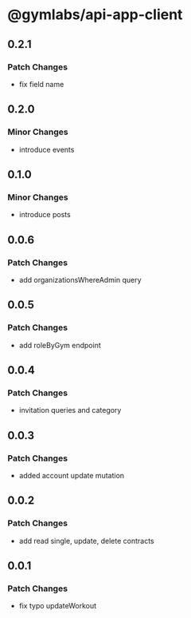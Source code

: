 # @gymlabs/api-app-client

## 0.2.1

### Patch Changes

- fix field name

## 0.2.0

### Minor Changes

- introduce events

## 0.1.0

### Minor Changes

- introduce posts

## 0.0.6

### Patch Changes

- add organizationsWhereAdmin query

## 0.0.5

### Patch Changes

- add roleByGym endpoint

## 0.0.4

### Patch Changes

- invitation queries and category

## 0.0.3

### Patch Changes

- added account update mutation

## 0.0.2

### Patch Changes

- add read single, update, delete contracts

## 0.0.1

### Patch Changes

- fix typo updateWorkout
